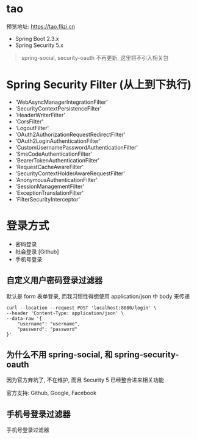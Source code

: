 # tao

预览地址: https://tao.flizi.cn



- Spring Boot 2.3.x
- Spring Security 5.x

> spring-social, security-oauth 不再更新, 这里将不引入相关包


# Spring Security Filter (从上到下执行)

- 'WebAsyncManagerIntegrationFilter'
- 'SecurityContextPersistenceFilter'
- 'HeaderWriterFilter'
- 'CorsFilter'
- 'LogoutFilter'
- 'OAuth2AuthorizationRequestRedirectFilter'
- 'OAuth2LoginAuthenticationFilter'
- 'CustomUsernamePasswordAuthenticationFilter'
- 'SmsCodeAuthenticationFilter'
- 'BearerTokenAuthenticationFilter'
- 'RequestCacheAwareFilter'
- 'SecurityContextHolderAwareRequestFilter'
- 'AnonymousAuthenticationFilter'
- 'SessionManagementFilter'
- 'ExceptionTranslationFilter'
- 'FilterSecurityInterceptor'

# 登录方式

- 密码登录 
- 社会登录 [Github]
- 手机号登录

## 自定义用户密码登录过滤器

默认是 form 表单登录, 而我习惯性得想使用 application/json 中 body 来传递

```shell
curl --location --request POST 'localhost:8080/login' \
--header 'Content-Type: application/json' \
--data-raw '{
    "username": "username",
    "password": "password"
}'
```

## 为什么不用 spring-social, 和 spring-security-oauth 

因为官方弃坑了, 不在维护, 而且 Security 5 已经整合进来相关功能

官方支持: Github, Google, Facebook

## 手机号登录过滤器 

手机号登录过滤器 